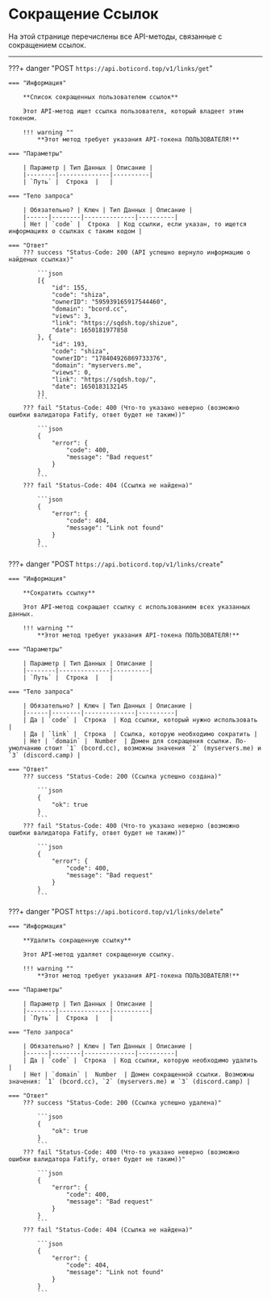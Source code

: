 # Сокращение Ссылок

На этой странице перечислены все API-методы, связанные с сокращением ссылок.
_____

???+ danger "POST ```https://api.boticord.top/v1/links/get```"

    === "Информация"

        **Список сокращенных пользователем ссылок**
    
        Этот API-метод ищет ссылка пользователя, который владеет этим токеном.
    
        !!! warning ""
            **Этот метод требует указания API-токена ПОЛЬЗОВАТЕЛЯ!**

    === "Параметры"
    
        | Параметр | Тип Данных | Описание |
        |--------|--------------|----------|
        | `Путь` |  Строка  |   |

    === "Тело запроса"
    
        | Обязательно? | Ключ | Тип Данных | Описание |
        |------|--------|--------------|----------|
        | Нет | `code` |  Строка  | Код ссылки, если указан, то ищется информациях о ссылках с таким кодом |

    === "Ответ"
        ??? success "Status-Code: 200 (API успешно вернуло информацию о найденых ссылках)"
            
            ```json
            [{
                "id": 155,
                "code": "shiza",
                "ownerID": "595939165917544460",
                "domain": "bcord.cc",
                "views": 3,
                "link": "https://sqdsh.top/shizue",
                "date": 1650181977858
            }, {
                "id": 193,
                "code": "shiza",
                "ownerID": "178404926869733376",
                "domain": "myservers.me",
                "views": 0,
                "link": "https://sqdsh.top/",
                "date": 1650183132145
            }]
            ```
        ??? fail "Status-Code: 400 (Что-то указано неверно (возможно ошибки валидатора Fatify, ответ будет не таким))" 
            
            ```json
            {
                "error": {
                    "code": 400,
                    "message": "Bad request"
                }
            }
            ```
        ??? fail "Status-Code: 404 (Ссылка не найдена)" 
            
            ```json
            {
                "error": {
                    "code": 404,
                    "message": "Link not found"
                }
            }
            ```

???+ danger "POST ```https://api.boticord.top/v1/links/create```"

    === "Информация"

        **Сократить ссылку**
    
        Этот API-метод сокращает ссылку с использованием всех указанных данных.
    
        !!! warning ""
            **Этот метод требует указания API-токена ПОЛЬЗОВАТЕЛЯ!**

    === "Параметры"
    
        | Параметр | Тип Данных | Описание |
        |--------|--------------|----------|
        | `Путь` |  Строка  |   |

    === "Тело запроса"
    
        | Обязательно? | Ключ | Тип Данных | Описание |
        |------|--------|--------------|----------|
        | Да | `code` |  Строка  | Код ссылки, который нужно использовать |
        | Да | `link` |  Строка  | Ссылка, которую необходимо сократить |
        | Нет | `domain` |  Number  | Домен для сокращения ссылки. По-умолчанию стоит `1` (bcord.cc), возможны значения `2` (myservers.me) и `3` (discord.camp) |

    === "Ответ"
        ??? success "Status-Code: 200 (Ссылка успешно создана)"
            
            ```json
            {
                "ok": true
            }
            ```
        ??? fail "Status-Code: 400 (Что-то указано неверно (возможно ошибки валидатора Fatify, ответ будет не таким))" 
            
            ```json
            {
                "error": {
                    "code": 400,
                    "message": "Bad request"
                }
            }
            ```

???+ danger "POST ```https://api.boticord.top/v1/links/delete```"

    === "Информация"

        **Удалить сокращенную ссылку**
    
        Этот API-метод удаляет сокращенную ссылку.
    
        !!! warning ""
            **Этот метод требует указания API-токена ПОЛЬЗОВАТЕЛЯ!**

    === "Параметры"
    
        | Параметр | Тип Данных | Описание |
        |--------|--------------|----------|
        | `Путь` |  Строка  |   |

    === "Тело запроса"
    
        | Обязательно? | Ключ | Тип Данных | Описание |
        |------|--------|--------------|----------|
        | Да | `code` |  Строка  | Код ссылки, которую необходимо удалить |
        | Нет | `domain` |  Number  | Домен сокращенной ссылки. Возможны значения: `1` (bcord.cc), `2` (myservers.me) и `3` (discord.camp) |

    === "Ответ"
        ??? success "Status-Code: 200 (Ссылка успешно удалена)"
            
            ```json
            {
                "ok": true
            }
            ```
        ??? fail "Status-Code: 400 (Что-то указано неверно (возможно ошибки валидатора Fatify, ответ будет не таким))" 
            
            ```json
            {
                "error": {
                    "code": 400,
                    "message": "Bad request"
                }
            }
            ```
        ??? fail "Status-Code: 404 (Ссылка не найдена)" 
            
            ```json
            {
                "error": {
                    "code": 404,
                    "message": "Link not found"
                }
            }
            ```
